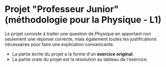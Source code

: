 # Projet "Professeur Junior" (méthodologie pour la Physique - L1)

Le projet consiste à traiter une question de Physique en apportant non
seulement une réponse correcte, mais également toutes les justifications
nécessaires pour faire une explication convaincante.

- La partie écrite du projet a la forme d'un **exercice original**.
- La partie orale du projet est la résolution au tableau de l'exercice.

```{tableofcontents}
```
